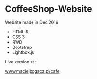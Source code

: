 # CoffeeShop-Website

Website made in Dec 2016

- HTML 5
- CSS 3
- RWD
- Bootstrap
- Lightbox.js

Live version at : 

www.maciejbogacz.pl/cafe
